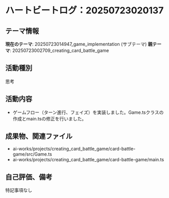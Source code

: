 # ハートビートログ：20250723020137

## テーマ情報
**現在のテーマ**: 20250723014947_game_implementation (サブテーマ)
**親テーマ**: 20250723002709_creating_card_battle_game

## 活動種別
思考

## 活動内容
- ゲームフロー（ターン進行、フェイズ）を実装しました。Game.tsクラスの作成とmain.tsの修正を行いました。

## 成果物、関連ファイル
- ai-works/projects/creating_card_battle_game/card-battle-game/src/Game.ts
- ai-works/projects/creating_card_battle_game/card-battle-game/main.ts

## 自己評価、備考
特記事項なし
